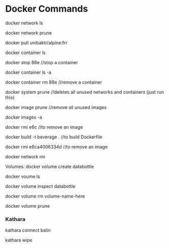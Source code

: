 # Docker Commands


docker network ls

docker network prune

docker pull unibaktr/alpine:frr

docker container ls

docker stop 88e   //stop a container

docker container ls -a

docker container rm 88e  //remove a container

docker system prune //deletes all unused networks and containers (just run this)

docker image prune //remove all unused images

docker images -a 

docker rmi e6c //to remove an image

docker build -t beverage . //to build Dockerfile

docker rmi e6ca4006334d //to remove an image

docker network rm 

Volumes:
docker volume create databottle

docker voume ls

docker volume inspect databottle

docker volume rm volume-name-here

docker volume prune

### Kathara

kathara connect balin

kathara wipe
